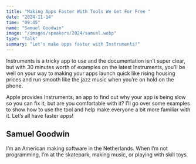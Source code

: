 ```yaml
---
title: "Making Apps Faster With Tools We Get For Free "
date: "2024-11-14"
time: "09:45"
name: "Samuel Goodwin"
image: "/images/speakers/2024/samuel.webp"
type: "Talk"
summary: "Let's make apps faster with Instruments!"
---
```


Instruments is a tricky app to use and the documentation isn’t super clear, but with 30 minutes worth of examples on the latest Instruments, you’ll be well on your way to making your apps launch quick like rising housing prices and run smooth like the jazz music when you’re on hold on the phone.

Apple provides Instruments, an app to find out why your app is being slow so you can fix it, but are you comfortable with it? I’ll go over some examples to show how to use the tool and help make everyone a bit more familiar with it. Let’s all have faster apps!

## Samuel Goodwin

I’m an American making software in the Netherlands. When I’m not programming, I’m at the skatepark, making music, or playing with skill toys.
